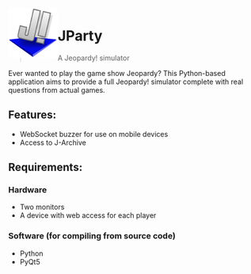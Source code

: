 <img src="resources/icon.png" align="left" height="100"/>

# JParty
> A Jeopardy! simulator

Ever wanted to play the game show Jeopardy? This Python-based application aims to provide a full Jeopardy! simulator complete with real questions from actual games.

## Features:
- WebSocket buzzer for use on mobile devices
- Access to J-Archive

## Requirements:
### Hardware
- Two monitors
- A device with web access for each player

### Software (for compiling from source code)
- Python
- PyQt5
